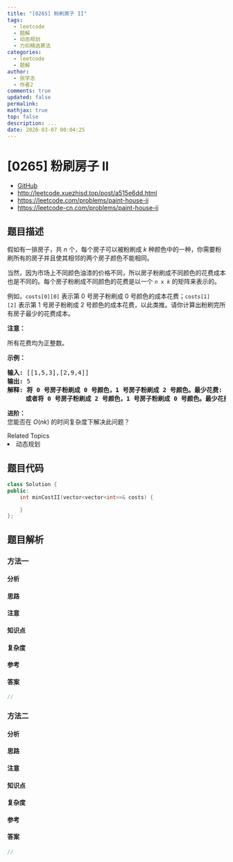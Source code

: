 ```yaml
---
title: "[0265] 粉刷房子 II"
tags:
  - leetcode
  - 题解
  - 动态规划
  - 力扣精选算法
categories:
  - leetcode
  - 题解
author:
  - 张学志
  - 作者2
comments: true
updated: false
permalink:
mathjax: true
top: false
description: ...
date: 2020-03-07 00:04:25
---
```



# [0265] 粉刷房子 II
* [GitHub](https://github.com/algoboy101/LeetCodeCrowdsource/tree/master/_posts/QA/%5B0265%5D%20%E7%B2%89%E5%88%B7%E6%88%BF%E5%AD%90%20II.md)
* http://leetcode.xuezhisd.top/post/a515e6dd.html
* https://leetcode.com/problems/paint-house-ii
* https://leetcode-cn.com/problems/paint-house-ii


## 题目描述

<p>假如有一排房子，共 <em>n</em> 个，每个房子可以被粉刷成 <em>k</em>&nbsp;种颜色中的一种，你需要粉刷所有的房子并且使其相邻的两个房子颜色不能相同。</p>

<p>当然，因为市场上不同颜色油漆的价格不同，所以房子粉刷成不同颜色的花费成本也是不同的。每个房子粉刷成不同颜色的花费是以一个 <code><em>n</em> x <em>k</em></code> 的矩阵来表示的。</p>

<p>例如，<code>costs[0][0]</code> 表示第 0 号房子粉刷成 0 号颜色的成本花费；<code>costs[1][2]</code>&nbsp;表示第 1 号房子粉刷成 2 号颜色的成本花费，以此类推。请你计算出粉刷完所有房子最少的花费成本。</p>

<p><strong>注意：</strong></p>

<p>所有花费均为正整数。</p>

<p><strong>示例：</strong></p>

<pre><strong>输入: </strong>[[1,5,3],[2,9,4]]
<strong>输出: </strong>5
<strong>解释: 将 0 号房子粉刷成 0 号颜色，1 号房子粉刷成 2 号颜色。最少花费: </strong>1 + 4 = 5; 
&nbsp;    <strong>或者将 0 号房子粉刷成 2 号颜色，1 号房子粉刷成 0 号颜色。最少花费: </strong>3 + 2 = 5. 
</pre>

<p><strong>进阶：</strong><br>
您能否在&nbsp;<em>O</em>(<em>nk</em>) 的时间复杂度下解决此问题？</p>
<div><div>Related Topics</div><div><li>动态规划</li></div></div>


## 题目代码

```cpp
class Solution {
public:
    int minCostII(vector<vector<int>>& costs) {

    }
};
```


## 题目解析


### 方法一

#### 分析

#### 思路

#### 注意

#### 知识点

#### 复杂度

#### 参考

#### 答案

```cpp
//
```


### 方法二

#### 分析

#### 思路

#### 注意

#### 知识点

#### 复杂度

#### 参考

#### 答案

```cpp
//
```


